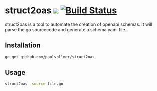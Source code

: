 # struct2oas ![](https://img.shields.io/badge/version-1.1.0-blue.svg) [![Build Status](https://travis-ci.org/paulvollmer/struct2oas.svg?branch=master)](https://travis-ci.org/paulvollmer/struct2oas)

struct2oas is a tool to automate the creation of openapi schemas.
It will parse the go sourcecode and generate a schema yaml file.

## Installation

```sh
go get github.com/paulvollmer/struct2oas
```

## Usage

```sh
struct2oas -source file.go
```
